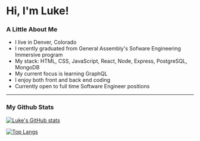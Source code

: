 <link rel="stylesheet" href="https://cdn.jsdelivr.net/gh/devicons/devicon@v2.11.0/devicon.min.css">

# Hi, I'm Luke!

### A Little About Me

- I live in Denver, Colorado
- I recently graduated from General Assembly's Sofware Engineering Immersive program
- My stack: HTML, CSS, JavaScript, React, Node, Express, PostgreSQL, MongoDB
- My current focus is learning GraphQL
- I enjoy both front and back end coding
- Currently open to full time Software Engineer positions

***

### My Github Stats

[![Luke's GitHub stats](https://github-readme-stats.vercel.app/api?username=LukeArenas&hide=issues&theme=onedark&show_icons=true)](https://github.com/anuraghazra/github-readme-stats)

[![Top Langs](https://github-readme-stats.vercel.app/api/top-langs/?username=LukeArenas&theme=onedark&layout=compact&hide=mako,shell)](https://github.com/anuraghazra/github-readme-stats)
